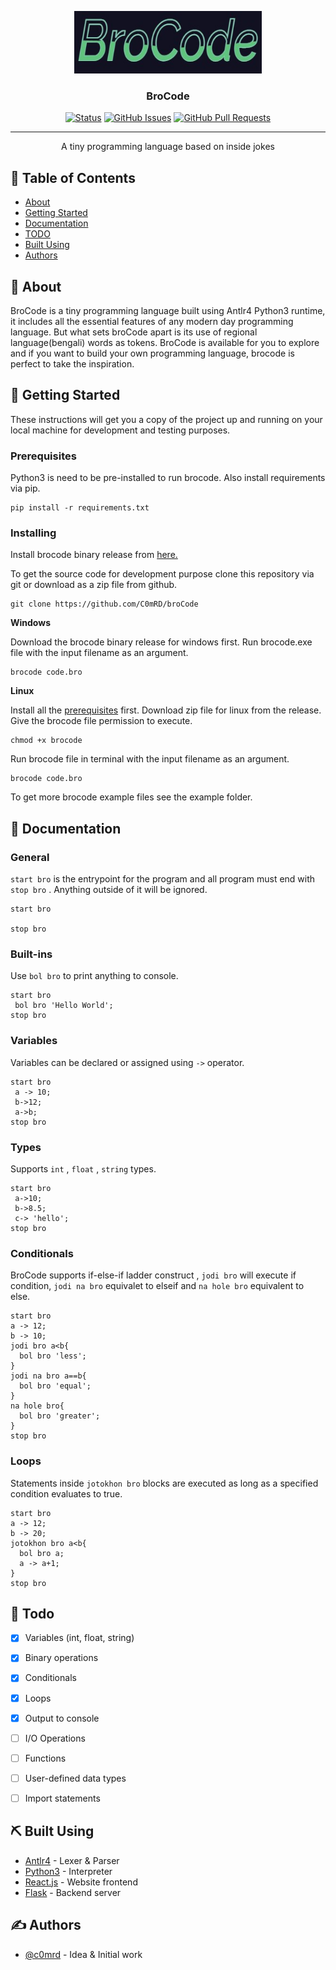 <p align="center">
  <a href="" rel="noopener">
 <img width=300px height=100px src="brocode.jpg" alt="Project logo"></a>
</p>

<h3 align="center">BroCode</h3>

<div align="center">

[![Status](https://img.shields.io/badge/status-active-success.svg)]()
[![GitHub Issues](https://img.shields.io/github/issues/kylelobo/The-Documentation-Compendium.svg)](https://github.com/C0mRD/broCode/issues)
[![GitHub Pull Requests](https://img.shields.io/github/issues-pr/kylelobo/The-Documentation-Compendium.svg)](https://github.com/C0mRD/broCode/pulls)

</div>

---

<p align="center"> A tiny programming language based on inside jokes
    <br> 
</p>

## 📝 Table of Contents

- [About](#about)
- [Getting Started](#getting_started)
- [Documentation](#documentation)
- [TODO](#todo)
- [Built Using](#built_using)
- [Authors](#authors)

## 🧐 About <a name = "about"></a>

BroCode is a tiny programming language built using Antlr4 Python3 runtime, it includes all the essential features of any modern day programming language. But what sets broCode apart is its use of regional language(bengali) words as tokens. BroCode is available for you to explore and if you want to build your own programming language, brocode is perfect to take the inspiration.


## 🏁 Getting Started <a name = "getting_started"></a>

These instructions will get you a copy of the project up and running on your local machine for development and testing purposes.

### Prerequisites <a name = "prerequisites"></a>

Python3 is need to be pre-installed to run brocode. Also install requirements via pip.

```
pip install -r requirements.txt
```

### Installing

Install brocode binary release from <a href="https://github.com/C0mRD/broCode/releases/tag/v1.0">here.</a>

To get the source code for development purpose clone this repository via git or download as a zip file from github.

```
git clone https://github.com/C0mRD/broCode
```

<b>Windows</b>

Download the brocode binary release for windows first. Run brocode.exe file with the input filename as an argument.

```
brocode code.bro
```

<b>Linux</b>

Install all the [prerequisites](#prerequisites) first. Download zip file for linux from the release. Give the brocode file permission to execute.

```
chmod +x brocode
```

Run brocode file in terminal with the input filename as an argument.

```
brocode code.bro
```

To get more brocode example files see the example folder.

## 🎈 Documentation <a name="documentation"></a>

### General

```start bro``` is the entrypoint for the program and all program must end with ```stop bro``` . Anything outside of it will be ignored.

```
start bro

stop bro
```

### Built-ins

Use ```bol bro``` to print anything to console.

```
start bro
 bol bro 'Hello World';
stop bro
```

### Variables

Variables can be declared or assigned using ```->``` operator.

```
start bro
 a -> 10;
 b->12;
 a->b;
stop bro
```

### Types

Supports  ```int``` , ```float``` , ```string``` types.

```
start bro
 a->10;
 b->8.5;
 c-> 'hello';
stop bro
```

### Conditionals

BroCode supports if-else-if ladder construct , ```jodi bro``` will execute if condition, ```jodi na bro``` equivalet to elseif and ```na hole bro``` equivalent to else.

```
start bro
a -> 12;
b -> 10;
jodi bro a<b{
  bol bro 'less';
}
jodi na bro a==b{
  bol bro 'equal';
}
na hole bro{
  bol bro 'greater';
}
stop bro
```

### Loops

Statements inside ```jotokhon bro``` blocks are executed as long as a specified condition evaluates to true.

```
start bro
a -> 12;
b -> 20;
jotokhon bro a<b{
  bol bro a;
  a -> a+1;
}
stop bro
```

## 🚀 Todo <a name = "todo"></a>

- [x] Variables (int, float, string)
- [x] Binary operations
- [x] Conditionals
- [x] Loops
- [x] Output to console

- [ ] I/O Operations
- [ ] Functions
- [ ] User-defined data types
- [ ] Import statements


## ⛏️ Built Using <a name = "built_using"></a>

- [Antlr4](https://www.antlr.org/) - Lexer & Parser
- [Python3](https://www.python.org/) - Interpreter
- [React.js](https://reactjs.org/) - Website frontend
- [Flask](https://flask.palletsprojects.com/) - Backend server

## ✍️ Authors <a name = "authors"></a>

- [@c0mrd](https://github.com/c0mrd) - Idea & Initial work
